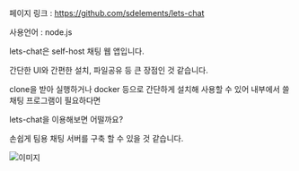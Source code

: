 페이지 링크 : https://github.com/sdelements/lets-chat

사용언어 : node.js

lets-chat은 self-host 채팅 웹 앱입니다.

간단한 UI와 간편한 설치, 파일공유 등 큰 장점인 것 같습니다.

clone을 받아 실행하거나 docker 등으로 간단하게 설치해 사용할 수 있어 내부에서 쓸 채팅 프로그램이 필요하다면

lets-chat을 이용해보면 어떨까요?

손쉽게 팀용 채팅 서버를 구축 할 수 있을 것 같습니다.

![이미지](../img/003-06.png)